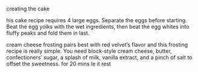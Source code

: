creating the cake

his cake recipe requires 4 large eggs. Separate the eggs before starting. 
Beat the egg yolks with the wet ingredients, 
then beat the egg whites into fluffy peaks and fold them in last.

cream cheese frosting pairs best with red velvet’s flavor and this frosting recipe is really simple.
 You need block-style cream cheese, 
 butter, 
 confectioners’ sugar,
  a splash of milk, 
  vanilla extract, 
  and a pinch of salt to offset the sweetness. 
  for 20 mins le it rest